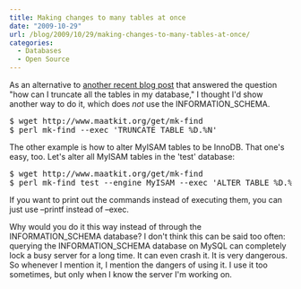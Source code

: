 ```yaml
---
title: Making changes to many tables at once
date: "2009-10-29"
url: /blog/2009/10/29/making-changes-to-many-tables-at-once/
categories:
  - Databases
  - Open Source
---
```

As an alternative to [another recent blog post](http://blogs.sun.com/trentlloyd/entry/making_changes_to_all_tables) that answered the question "how can I truncate all the tables in my database," I thought I'd show another way to do it, which does *not* use the INFORMATION_SCHEMA.

<pre>$ wget http://www.maatkit.org/get/mk-find
$ perl mk-find --exec 'TRUNCATE TABLE %D.%N'
</pre>

The other example is how to alter MyISAM tables to be InnoDB. That one's easy, too. Let's alter all MyISAM tables in the 'test' database:

<pre>$ wget http://www.maatkit.org/get/mk-find
$ perl mk-find test --engine MyISAM --exec 'ALTER TABLE %D.%N ENGINE=InnoDB'
</pre>

If you want to print out the commands instead of executing them, you can just use &#8211;printf instead of &#8211;exec.

Why would you do it this way instead of through the INFORMATION\_SCHEMA database? I don't think this can be said too often: querying the INFORMATION\_SCHEMA database on MySQL can completely lock a busy server for a long time. It can even crash it. It is very dangerous. So whenever I mention it, I mention the dangers of using it. I use it too sometimes, but only when I know the server I'm working on.


